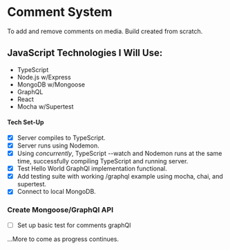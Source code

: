 # Comment System

To add and remove comments on media. Build created from scratch.

## JavaScript Technologies I Will Use:

* TypeScript
* Node.js w/Express
* MongoDB w/Mongoose
* GraphQL
* React
* Mocha w/Supertest

#### Tech Set-Up
- [X] Server compiles to TypeScript.
- [X] Server runs using Nodemon.
- [X] Using *concurrently*, TypeScript --watch and Nodemon runs at the same time, successfully compiling TypeScript and running server.
- [X] Test Hello World GraphQl implementation functional.
- [X] Add testing suite with working /graphql example using mocha, chai, and supertest.
- [X] Connect to local MongoDB.

### Create Mongoose/GraphQl API
- [ ] Set up basic test for comments graphQl

...More to come as progress continues.
